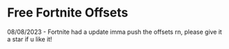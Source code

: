 # Free Fortnite Offsets

08/08/2023 - Fortnite had a update imma push the offsets rn, please give it a star if u like it!
